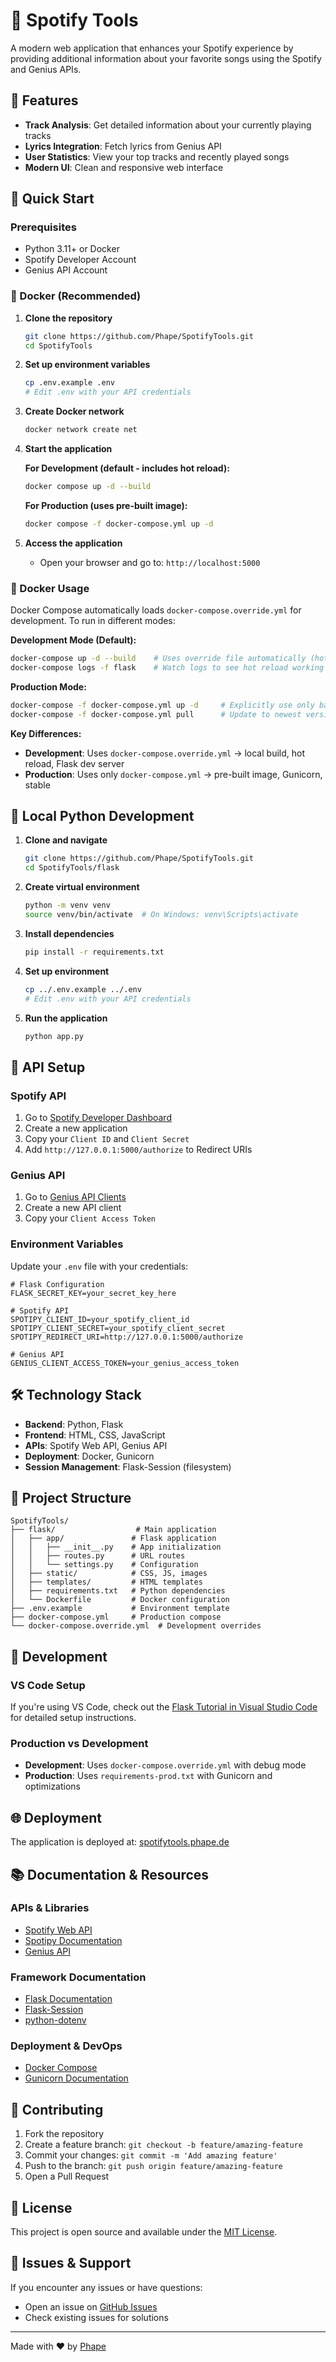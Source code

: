 # 🎵 Spotify Tools

A modern web application that enhances your Spotify experience by providing additional information about your favorite songs using the Spotify and Genius APIs.

## 🌟 Features

- **Track Analysis**: Get detailed information about your currently playing tracks
- **Lyrics Integration**: Fetch lyrics from Genius API
- **User Statistics**: View your top tracks and recently played songs
- **Modern UI**: Clean and responsive web interface

## 🚀 Quick Start

### Prerequisites

- Python 3.11+ or Docker
- Spotify Developer Account
- Genius API Account

### 🐳 Docker (Recommended)

1. **Clone the repository**

   ```bash
   git clone https://github.com/Phape/SpotifyTools.git
   cd SpotifyTools
   ```

2. **Set up environment variables**

   ```bash
   cp .env.example .env
   # Edit .env with your API credentials
   ```

3. **Create Docker network**

   ```bash
   docker network create net
   ```

4. **Start the application**

   **For Development (default - includes hot reload):**

   ```bash
   docker compose up -d --build
   ```

   **For Production (uses pre-built image):**

   ```bash
   docker compose -f docker-compose.yml up -d
   ```

5. **Access the application**
   - Open your browser and go to: `http://localhost:5000`

### 🐳 Docker Usage

Docker Compose automatically loads `docker-compose.override.yml` for development. To run in different modes:

**Development Mode (Default):**

```bash
docker-compose up -d --build    # Uses override file automatically (hot reload)
docker-compose logs -f flask    # Watch logs to see hot reload working
```

**Production Mode:**

```bash
docker-compose -f docker-compose.yml up -d     # Explicitly use only base file
docker-compose -f docker-compose.yml pull      # Update to newest version
```

**Key Differences:**

- **Development**: Uses `docker-compose.override.yml` → local build, hot reload, Flask dev server
- **Production**: Uses only `docker-compose.yml` → pre-built image, Gunicorn, stable


## 🐍 Local Python Development

1. **Clone and navigate**

   ```bash
   git clone https://github.com/Phape/SpotifyTools.git
   cd SpotifyTools/flask
   ```

2. **Create virtual environment**

   ```bash
   python -m venv venv
   source venv/bin/activate  # On Windows: venv\Scripts\activate
   ```

3. **Install dependencies**

   ```bash
   pip install -r requirements.txt
   ```

4. **Set up environment**

   ```bash
   cp ../.env.example ../.env
   # Edit .env with your API credentials
   ```

5. **Run the application**

   ```bash
   python app.py
   ```

## 🔑 API Setup

### Spotify API

1. Go to [Spotify Developer Dashboard](https://developer.spotify.com/dashboard/applications)
2. Create a new application
3. Copy your `Client ID` and `Client Secret`
4. Add `http://127.0.0.1:5000/authorize` to Redirect URIs

### Genius API

1. Go to [Genius API Clients](https://genius.com/api-clients)
2. Create a new API client
3. Copy your `Client Access Token`

### Environment Variables

Update your `.env` file with your credentials:

```env
# Flask Configuration
FLASK_SECRET_KEY=your_secret_key_here

# Spotify API
SPOTIPY_CLIENT_ID=your_spotify_client_id
SPOTIPY_CLIENT_SECRET=your_spotify_client_secret
SPOTIPY_REDIRECT_URI=http://127.0.0.1:5000/authorize

# Genius API
GENIUS_CLIENT_ACCESS_TOKEN=your_genius_access_token
```

## 🛠️ Technology Stack

- **Backend**: Python, Flask
- **Frontend**: HTML, CSS, JavaScript
- **APIs**: Spotify Web API, Genius API
- **Deployment**: Docker, Gunicorn
- **Session Management**: Flask-Session (filesystem)

## 📁 Project Structure

```plaintext
SpotifyTools/
├── flask/                  # Main application
│   ├── app/               # Flask application
│   │   ├── __init__.py    # App initialization
│   │   ├── routes.py      # URL routes
│   │   └── settings.py    # Configuration
│   ├── static/            # CSS, JS, images
│   ├── templates/         # HTML templates
│   ├── requirements.txt   # Python dependencies
│   └── Dockerfile         # Docker configuration
├── .env.example           # Environment template
├── docker-compose.yml     # Production compose
└── docker-compose.override.yml  # Development overrides
```

## 🔧 Development

### VS Code Setup

If you're using VS Code, check out the [Flask Tutorial in Visual Studio Code](https://code.visualstudio.com/docs/python/tutorial-flask) for detailed setup instructions.

### Production vs Development

- **Development**: Uses `docker-compose.override.yml` with debug mode
- **Production**: Uses `requirements-prod.txt` with Gunicorn and optimizations

## 🌐 Deployment

The application is deployed at: [spotifytools.phape.de](https://spotifytools.phape.de/)

## 📚 Documentation & Resources

### APIs & Libraries

- [Spotify Web API](https://developer.spotify.com/documentation/web-api/)
- [Spotipy Documentation](https://spotipy.readthedocs.io)
- [Genius API](https://docs.genius.com/)

### Framework Documentation

- [Flask Documentation](https://flask.palletsprojects.com)
- [Flask-Session](https://flask-session.readthedocs.io)
- [python-dotenv](https://github.com/theskumar/python-dotenv)

### Deployment & DevOps

- [Docker Compose](https://docs.docker.com/compose/)
- [Gunicorn Documentation](https://gunicorn.org/)

## 🤝 Contributing

1. Fork the repository
2. Create a feature branch: `git checkout -b feature/amazing-feature`
3. Commit your changes: `git commit -m 'Add amazing feature'`
4. Push to the branch: `git push origin feature/amazing-feature`
5. Open a Pull Request

## 📄 License

This project is open source and available under the [MIT License](LICENSE).

## 🐛 Issues & Support

If you encounter any issues or have questions:

- Open an issue on [GitHub Issues](https://github.com/Phape/SpotifyTools/issues)
- Check existing issues for solutions

---

Made with ❤️ by [Phape](https://github.com/Phape)

